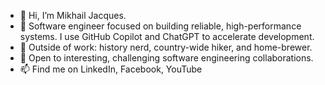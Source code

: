 - 👋 Hi, I’m Mikhail Jacques.
- 👀 Software engineer focused on building reliable, high-performance systems. I use GitHub Copilot and ChatGPT to accelerate development.
- 🌱 Outside of work: history nerd, country-wide hiker, and home-brewer.
- 💞️ Open to interesting, challenging software engineering collaborations.
- 📫 Find me on LinkedIn, Facebook, YouTube

<!---
MikhailJacques/MikhailJacques is a ✨ special ✨ repository because its `README.md` (this file) appears on your GitHub profile.
You can click the Preview link to take a look at your changes.
--->
